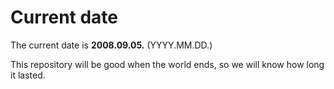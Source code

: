 # Current date

The current date is **2008.09.05.** (YYYY.MM.DD.)

This repository will be good when the world ends, so we will know how long it lasted.